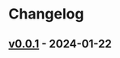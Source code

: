 # Changelog

## [v0.0.1](https://github.com/damiensutton/tag-pr-test-two/commits/v0.0.1) - 2024-01-22
